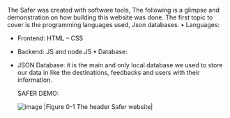 The Safer was created with software tools, The following is a glimpse and demonstration on how building this website was done.
The first topic to cover is the programming languages used, Json databases.
•	Languages: 
-	Frontend: HTML – CSS 
-	Backend: JS and node.JS
•	Database: 
-	JSON Database: it is the main and only local database we used to store our data in like the destinations, feedbacks and users with their information.

	SAFER DEMO:

	![image](https://github.com/user-attachments/assets/ed968c1b-a804-4bcc-9281-329687978045)
                          |Figure 0-1 The header Safer website|

